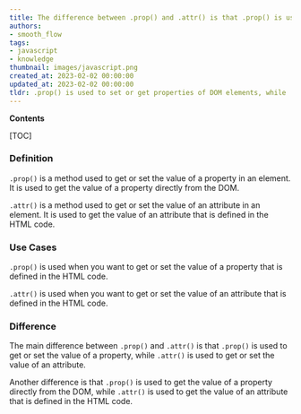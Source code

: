 ```yaml
---
title: The difference between .prop() and .attr() is that .prop() is used to set or retrieve properties of an element, while .attr() is used to set or retrieve attributes of an element
authors:
- smooth_flow
tags:
- javascript
- knowledge
thumbnail: images/javascript.png
created_at: 2023-02-02 00:00:00
updated_at: 2023-02-02 00:00:00
tldr: .prop() is used to set or get properties of DOM elements, while .attr() is used to set or get attributes of DOM elements.
---
```


**Contents**

[TOC]

### Definition

`.prop()` is a method used to get or set the value of a property in an element. It is used to get the value of a property directly from the DOM.

`.attr()` is a method used to get or set the value of an attribute in an element. It is used to get the value of an attribute that is defined in the HTML code.

### Use Cases

`.prop()` is used when you want to get or set the value of a property that is defined in the HTML code.

`.attr()` is used when you want to get or set the value of an attribute that is defined in the HTML code.

### Difference

The main difference between `.prop()` and `.attr()` is that `.prop()` is used to get or set the value of a property, while `.attr()` is used to get or set the value of an attribute.

Another difference is that `.prop()` is used to get the value of a property directly from the DOM, while `.attr()` is used to get the value of an attribute that is defined in the HTML code.
